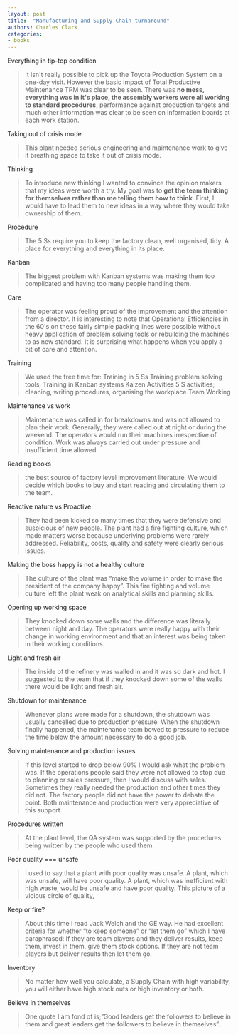 ```yaml
---
layout: post
title:  "Manufacturing and Supply Chain turnaround"
authors: Charles Clark
categories:
- books
---
```


Everything in tip-top condition

> It isn't really possible to pick up the Toyota Production System on a one-day visit. However the basic impact of Total Productive Maintenance TPM was clear to be seen. There was **no mess, everything was in it's place, the assembly workers were all working to standard procedures**, performance against production targets and much other information was clear to be seen on information boards at each work station.

Taking out of crisis mode

> This plant needed serious engineering and maintenance work to give it breathing space to take it out of crisis mode.

Thinking

> To introduce new thinking I wanted to convince the opinion makers that my ideas were worth a try. My goal was to **get the team thinking for themselves rather than me telling them how to think**. First, I would have to lead them to new ideas in a way where they would take ownership of them.

Procedure

> The 5 Ss require you to keep the factory clean, well organised, tidy. A place for everything and everything in its place.

Kanban

> The biggest problem with Kanban systems was making them too complicated and having too many people handling them.

Care

> The operator was feeling proud of the improvement and the attention from a director. It is interesting to note that Operational Efficiencies in the 60's on these fairly simple packing lines were possible without heavy application of problem solving tools or rebuilding the machines to as new standard. It is surprising what happens when you apply a bit of care and attention.

Training

> We used the free time for: Training in 5 Ss Training problem solving tools, Training in Kanban systems Kaizen Activities 5 S activities; cleaning, writing procedures, organising the workplace Team Working

Maintenance vs work

> Maintenance was called in for breakdowns and was not allowed to plan their work. Generally, they were called out at night or during the weekend. The operators would run their machines irrespective of condition. Work was always carried out under pressure and insufficient time allowed.

Reading books

> the best source of factory level improvement literature. We would decide which books to buy and start reading and circulating them to the team.

Reactive nature vs Proactive

> They had been kicked so many times that they were defensive and suspicious of new people. The plant had a fire fighting culture, which made matters worse because underlying problems were rarely addressed. Reliability, costs, quality and safety were clearly serious issues.

Making the boss happy is not a healthy culture

> The culture of the plant was “make the volume in order to make the president of the company happy”. This fire fighting and volume culture left the plant weak on analytical skills and planning skills.

Opening up working space

> They knocked down some walls and the difference was literally between night and day. The operators were really happy with their change in working environment and that an interest was being taken in their working conditions.

Light and fresh air

> The inside of the refinery was walled in and it was so dark and hot. I suggested to the team that if they knocked down some of the walls there would be light and fresh air.

Shutdown for maintenance

> Whenever plans were made for a shutdown, the shutdown was usually cancelled due to production pressure. When the shutdown finally happened, the maintenance team bowed to pressure to reduce the time below the amount necessary to do a good job.

Solving maintenance and production issues

> If this level started to drop below 90% I would ask what the problem was. If the operations people said they were not allowed to stop due to planning or sales pressure, then I would discuss with sales. Sometimes they really needed the production and other times they did not. The factory people did not have the power to debate the point. Both maintenance and production were very appreciative of this support.

Procedures written

> At the plant level, the QA system was supported by the procedures being written by the people who used them.

Poor quality === unsafe

> I used to say that a plant with poor quality was unsafe. A plant, which was unsafe, will have poor quality. A plant, which was inefficient with high waste, would be unsafe and have poor quality. This picture of a vicious circle of quality,

Keep or fire?

> About this time I read Jack Welch and the GE way. He had excellent criteria for whether “to keep someone” or “let them go” which I have paraphrased: If they are team players and they deliver results, keep them, invest in them, give them stock options. If they are not team players but deliver results then let them go.

Inventory

> No matter how well you calculate, a Supply Chain with high variability, you will either have high stock outs or high inventory or both.

Believe in themselves

> One quote I am fond of is;”Good leaders get the followers to believe in them and great leaders get the followers to believe in themselves”.
